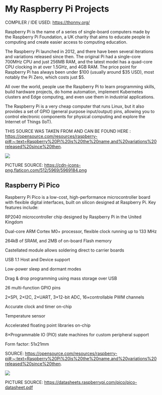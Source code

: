 # My Raspberry Pi Projects


COMPILER / IDE USED: https://thonny.org/


Raspberry Pi is the name of a series of single-board computers made by the Raspberry Pi Foundation, a UK charity that aims to educate people in computing and create easier access to computing education.

The Raspberry Pi launched in 2012, and there have been several iterations and variations released since then. The original Pi had a single-core 700MHz CPU and just 256MB RAM, and the latest model has a quad-core CPU clocking in at over 1.5GHz, and 4GB RAM. The price point for Raspberry Pi has always been under $100 (usually around $35 USD), most notably the Pi Zero, which costs just $5.

All over the world, people use the Raspberry Pi to learn programming skills, build hardware projects, do home automation, implement Kubernetes clusters and Edge computing, and even use them in industrial applications.

The Raspberry Pi is a very cheap computer that runs Linux, but it also provides a set of GPIO (general purpose input/output) pins, allowing you to control electronic components for physical computing and explore the Internet of Things (IoT).

THIS SOURCE WAS TAKEN FROM AND CAN BE FOUND HERE : https://opensource.com/resources/raspberry-pi#:~:text=Raspberry%20Pi%20is%20the%20name,and%20variations%20released%20since%20then.

![](https://cdn-icons-png.flaticon.com/512/5969/5969184.png)

PICTURE SOURCE: https://cdn-icons-png.flaticon.com/512/5969/5969184.png

Raspberry Pi Pico
-----------------

Raspberry Pi Pico is a low-cost, high-performance microcontroller board with flexible digital interfaces, built on silicon designed at Raspberry Pi. Key features include:


RP2040 microcontroller chip designed by Raspberry Pi in the United Kingdom

Dual-core ARM Cortex M0+ processor, flexible clock running up to 133 MHz

264kB of SRAM, and 2MB of on-board Flash memory

Castellated module allows soldering direct to carrier boards

USB 1.1 Host and Device support

Low-power sleep and dormant modes

Drag & drop programming using mass storage over USB

26 multi-function GPIO pins

2×SPI, 2×I2C, 2×UART, 3×12-bit ADC, 16×controllable PWM channels

Accurate clock and timer on-chip

Temperature sensor

Accelerated floating point libraries on-chip

8×Programmable IO (PIO) state machines for custom peripheral support

Form factor: 51x21mm 

SOURCE: https://opensource.com/resources/raspberry-pi#:~:text=Raspberry%20Pi%20is%20the%20name,and%20variations%20released%20since%20then.

![](https://raw.githubusercontent.com/AlexandrosPanag/My_Raspberry_Pi_Projects/main/PICO%20PINS.png)

PICTURE SOURCE: https://datasheets.raspberrypi.com/pico/pico-datasheet.pdf
